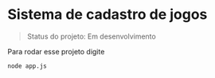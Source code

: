 <h1> Sistema de cadastro de jogos</h1>

>Status do projeto: Em desenvolvimento

Para rodar esse projeto digite

```
node app.js
```
